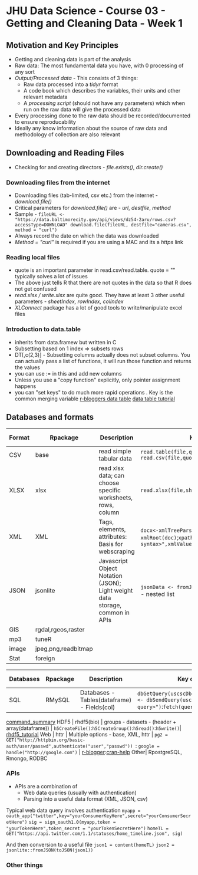 # JHU Data Science - Course 03 - Getting and Cleaning Data - Week 1

## Motivation and Key Principles 
* Getting and cleaning data is part of the analysis 
* Raw data: The most fundamental data you have, with 0 processing of any sort 
* *Output/Processed data* - This consists of 3 things: 
    * Raw data processed into a _tidyr_ format
    * A code book which describes the variables, their units and other relevant metadata
    * A _processing script_ (should not have any parameters) which when run on the raw data will give the processed data 
* Every processing done to the raw data should be recorded/documented to ensure reproducability
* Ideally any know information about the source of raw data and methodology of collection are also relevant 

## Downloading and Reading Files
* Checking for and creating directors - *file.exists()*, *dir.create()*

### Downloading files from the internet 
* Downloading files (tab-limited, csv etc.) from the internet - *download.file()*
* Critical parameters for *download.file()* are - _url_, _destfile_, _method_
* Sample - ``` fileURL <-  "https://data.baltimorecity.gov/api/views/dz54-2aru/rows.csv?accessType=DOWNLOAD"
download.file(fileURL, destfile="cameras.csv", method = "curl") ```
* Always record the date on which the data was downloaded 
* _Method = "curl"_ is required if you are using a MAC and its a _https_ link

### Reading local files
* quote is an important parameter in read.csv/read.table. quote = "" typically solves a lot of issues
* The above just tells R that there are not quotes in the data so that R does not get confused 
* *read.xlsx / write.xlsx* are quite good. They have at least 3 other useful parameters - _sheetIndex, rowIndex, colIndex_
* _XLConnect_ package has a lot of good tools to write/manipulate excel files


### Introduction to data.table 
* inherits from data.framew but written in C 
* Subsetting based on 1 index => subsets rows 
* DT[,c(2,3)] - Subsetting columns actually does not subset columns. You can actually pass a list of functions, it will run those function and returns the values 
* you can use := in this and add new columns 
* Unless you use a "copy function" explicitly, only pointer assignment happens 
* you can "set keys" to do much more rapid operations . Key is the common merging variable 
[r-bloggers data table](https://www.r-bloggers.com/intro-to-the-data-table-package/)
[data table tutorial](https://www.dezyre.com/data-science-in-r-programming-tutorial/r-data-table-tutorial)

## Databases and formats 

Format | Rpackage | Description | Key operations | Other sources 
-------|----------|-------------|----------------|--------------
CSV    | base     | read simple tabular data | ```read.table(file,quote="")``` ```read.csv(file,quote="")```|
XLSX   | xlsx     | read xlsx data; can choose specific worksheets, rows, column | ```read.xlsx(file,sheetIndex=,rowIndex=,colIndex=)``` | 
XML    | XML      |Tags, elements, attributes: Basis for webscraping| ```docx<-xmlTreeParse(file)```;```root<-xmlRoot(doc)```;```xpathSApply(root,"//<tag syntax>",xmlValue)``` | [Omegahat XML](http://www.omegahat.net/RSXML/), [Outstanding guide](https://www.stat.berkeley.edu/~statcur/Workshop2/Presentations/XML.pdf)
JSON   | jsonlite |Javascript Object Notation (JSON); Light weight data storage, common in                             APIs | ```jsonData <- fromJSON(url)```, ```jsonData$owner$login``` - nested list | [R-blogger JSON lite](https://www.r-bloggers.com/new-package-jsonlite-a-smarter-json-encoderdecoder/), [JSON vignetter](https://cran.r-project.org/web/packages/jsonlite/vignettes/json-aaquickstart.html) 
GIS    | rgdal,rgeos,raster
mp3    | tuneR
image  | jpeg,png,readbitmap 
Stat   | foreign

Databases | Rpackage | Description | Key operations | Other sources 
-------|----------|-------------|----------------|--------------
SQL  | RMySQL | Databases - Tables(dataframe) - Fields(col) | ```dbGetQuery(uscscDb, "<SQL query>")```: ```query <- dbSendQuery(uscsDb, "<SQL query>")```:```fetch(query)```:```dbDisconnect(uscsDb)``` | [vignette](http://cran.r-project.org/web/packages/RMySQL/RMySQL.pdf); [command_list](http://www.pantz.org/software/mysql/mysqlcommands.html);
[command_summary](http://www.r-bloggers.com/mysql-and-r/)
HDF5 | rhdf5(bio) | groups - datasets - (header + array(dataframe)) | ```h5CreateFile()```:```h5CreateGroup()```:```h5read()```:```h5write()```| [rhdf5_tutorial](http://www.bioconductor.org/packages/release/bioc/vignettes/rhdf5/inst/doc/rhdf5.pdf)
Web  | httr | Multiple options - base, XML, httr | ```pg2 = GET("http://httpbin.org/basic-auth/user/passwd",authenticate("user","passwd")) ```: ```google = handle("http://google.com")``` | [r-blogger](http://www.r-bloggers.com/?s=Web+Scraping):[cran-help](http://cran.r-project.org/web/packages/httr/httr.pdf)
Other| RpostgreSQL, Rmongo, RODBC 

### APIs
* APIs are a combination of 
    * Web data queries (usually with authentication)
    * Parsing into a useful data format (XML, JSON, csv)

Typical web data query involves authentication 
```myapp = oauth_app("twitter",key="yourConsumerKeyHere",secret="yourConsumerSecretHere")```
```sig = sign_oauth1.0(myapp,token = "yourTokenHere",token_secret = "yourTokenSecretHere")```
```homeTL = GET("https://api.twitter.com/1.1/statuses/home_timeline.json", sig)```

And then conversion to a useful file 
```json1 = content(homeTL)```
```json2 = jsonlite::fromJSON(toJSON(json1))```





### Other things
